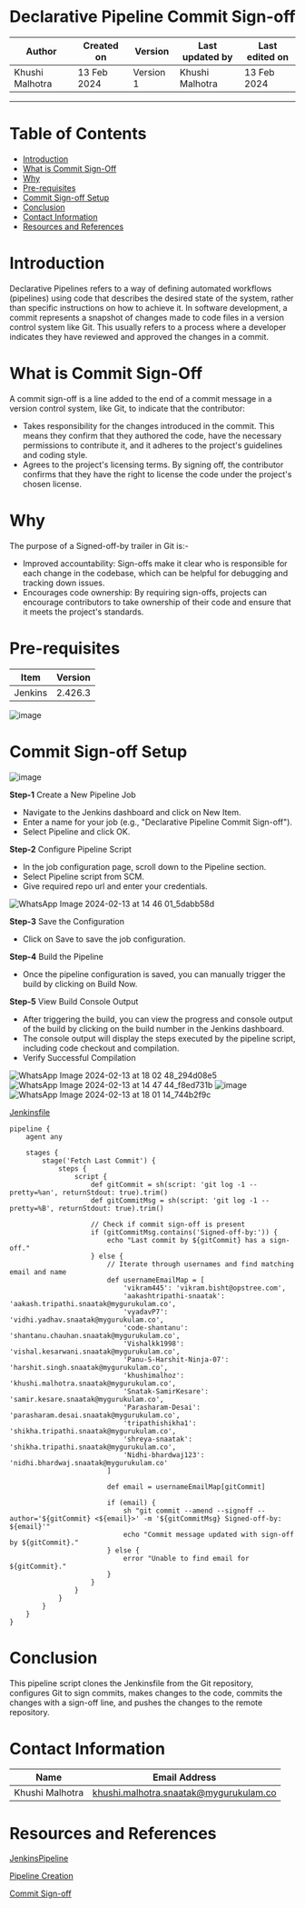 # Declarative Pipeline Commit Sign-off

|   Author        |  Created on   |  Version   | Last updated by  | Last edited on |
| --------------- | --------------| -----------|----------------- | -------------- |
| Khushi Malhotra |  13 Feb 2024  |  Version 1 | Khushi Malhotra  | 13 Feb 2024    |
***

# Table of Contents
- [Introduction](https://github.com/avengers-p7/Documentation/blob/main/Application_CI/Implementation/Commit_SIgn-off/DeclarativePipeline/README.md#introduction)
- [What is Commit Sign-Off](https://github.com/avengers-p7/Documentation/blob/main/Application_CI/Implementation/Commit_SIgn-off/DeclarativePipeline/README.md#what-is-commit-sign-off)
- [Why](https://github.com/avengers-p7/Documentation/blob/main/Application_CI/Implementation/Commit_SIgn-off/DeclarativePipeline/README.md#why)
- [Pre-requisites](https://github.com/avengers-p7/Documentation/blob/main/Application_CI/Implementation/Commit_SIgn-off/DeclarativePipeline/README.md#pre-requisites)
- [Commit Sign-off Setup](https://github.com/avengers-p7/Documentation/blob/main/Application_CI/Implementation/Commit_SIgn-off/DeclarativePipeline/README.md#commit-sign-off-setup)
- [Conclusion](https://github.com/avengers-p7/Documentation/blob/main/Application_CI/Implementation/Commit_SIgn-off/DeclarativePipeline/README.md#conclusion)
- [Contact Information](https://github.com/avengers-p7/Documentation/blob/main/Application_CI/Implementation/Commit_SIgn-off/DeclarativePipeline/README.md#contact-information)
- [Resources and References](https://github.com/avengers-p7/Documentation/blob/main/Application_CI/Implementation/Commit_SIgn-off/DeclarativePipeline/README.md#resources-and-references)

# Introduction
Declarative Pipelines refers to a way of defining automated workflows (pipelines) using code that describes the desired state of the system, rather than specific instructions on how to achieve it.
In software development, a commit represents a snapshot of changes made to code files in a version control system like Git. This usually refers to a process where a developer indicates they have reviewed and approved the changes in a commit.

# What is Commit Sign-Off
A commit sign-off is a line added to the end of a commit message in a version control system, like Git, to indicate that the contributor:

- Takes responsibility for the changes introduced in the commit. This means they confirm that they authored the code, have the necessary permissions to contribute it, and it adheres to the project's guidelines and coding style.
- Agrees to the project's licensing terms. By signing off, the contributor confirms that they have the right to license the code under the project's chosen license.

# Why 
The purpose of a Signed-off-by trailer in Git is:-
- Improved accountability: Sign-offs make it clear who is responsible for each change in the codebase, which can be helpful for debugging and tracking down issues.
- Encourages code ownership: By requiring sign-offs, projects can encourage contributors to take ownership of their code and ensure that it meets the project's standards.


# Pre-requisites
| Item         | Version   |
|--------------|-----------|
| Jenkins      | 2.426.3   |

![image](https://github.com/CodeOps-Hub/Documentation/assets/156056460/d9febe6e-5c07-4a8c-85c3-ebc47c5803db)

# Commit Sign-off Setup

![image](https://github.com/avengers-p7/Documentation/assets/156056460/41bfd967-03e5-4379-a05c-be1439a1ce6e)

**Step-1** Create a New Pipeline Job

- Navigate to the Jenkins dashboard and click on New Item.
- Enter a name for your job (e.g., "Declarative Pipeline Commit Sign-off").
- Select Pipeline and click OK.

**Step-2** Configure Pipeline Script

- In the job configuration page, scroll down to the Pipeline section.
- Select Pipeline script from SCM.
- Give required repo url and enter your credentials.

![WhatsApp Image 2024-02-13 at 14 46 01_5dabb58d](https://github.com/avengers-p7/Documentation/assets/156056460/042d872f-31bb-4c0e-bb0f-27bb1929cf11)

**Step-3** Save the Configuration

- Click on Save to save the job configuration.

**Step-4** Build the Pipeline

- Once the pipeline configuration is saved, you can manually trigger the build by clicking on Build Now.

**Step-5** View Build Console Output

- After triggering the build, you can view the progress and console output of the build by clicking on the build number in the Jenkins dashboard.
- The console output will display the steps executed by the pipeline script, including code checkout and compilation.
- Verify Successful Compilation

![WhatsApp Image 2024-02-13 at 18 02 48_294d08e5](https://github.com/avengers-p7/Documentation/assets/156056460/79734075-b70b-4749-8429-a85045ca9086)
![WhatsApp Image 2024-02-13 at 14 47 44_f8ed731b](https://github.com/avengers-p7/Documentation/assets/156056460/28443aa1-2efc-4ed6-8326-61aa058b4560)
![image](https://github.com/avengers-p7/Documentation/assets/156056460/87119667-a076-453f-9675-6ea72c9b2ed4)
![WhatsApp Image 2024-02-13 at 18 01 14_744b2f9c](https://github.com/avengers-p7/Documentation/assets/156056460/1567b4a8-6942-480b-9884-5ff0d5e0f6e0)

[Jenkinsfile](https://github.com/avengers-p7/Jenkinsfile/blob/main/Declarative%20Pipeline/Commit%20Sign-off/Jenkinsfile)

```shell
pipeline {
    agent any
    
    stages {
        stage('Fetch Last Commit') {
            steps {
                script {
                    def gitCommit = sh(script: 'git log -1 --pretty=%an', returnStdout: true).trim()
                    def gitCommitMsg = sh(script: 'git log -1 --pretty=%B', returnStdout: true).trim()
                    
                    // Check if commit sign-off is present
                    if (gitCommitMsg.contains('Signed-off-by:')) {
                        echo "Last commit by ${gitCommit} has a sign-off."
                    } else {
                        // Iterate through usernames and find matching email and name
                        def usernameEmailMap = [
                            'vikram445': 'vikram.bisht@opstree.com',
                            'aakashtripathi-snaatak': 'aakash.tripathi.snaatak@mygurukulam.co',
                            'vyadavP7': 'vidhi.yadhav.snaatak@mygurukulam.co',
                            'code-shantanu': 'shantanu.chauhan.snaatak@mygurukulam.co',
                            'Vishalkk1998': 'vishal.kesarwani.snaatak@mygurukulam.co',
                            'Panu-S-Harshit-Ninja-07': 'harshit.singh.snaatak@mygurukulam.co',
                            'khushimalhoz': 'khushi.malhotra.snaatak@mygurukulam.co',
                            'Snatak-SamirKesare': 'samir.kesare.snaatak@mygurukulam.co',
                            'Parasharam-Desai': 'parasharam.desai.snaatak@mygurukulam.co',
                            'tripathishikha1': 'shikha.tripathi.snaatak@mygurukulam.co',
                            'shreya-snaatak': 'shikha.tripathi.snaatak@mygurukulam.co',
                            'Nidhi-bhardwaj123': 'nidhi.bhardwaj.snaatak@mygurukulam.co'
                        ]
                        
                        def email = usernameEmailMap[gitCommit]
                        
                        if (email) {
                            sh "git commit --amend --signoff --author='${gitCommit} <${email}>' -m '${gitCommitMsg} Signed-off-by: ${email}'"
                            echo "Commit message updated with sign-off by ${gitCommit}."
                        } else {
                            error "Unable to find email for ${gitCommit}."
                        }
                    }
                }
            }
        }
    }
}
```
# Conclusion
This pipeline script clones the Jenkinsfile from the Git repository, configures Git to sign commits, makes changes to the code, commits the changes with a sign-off line, and pushes the changes to the remote repository.

# Contact Information
| Name            | Email Address                        |
|-----------------|--------------------------------------|
| Khushi Malhotra | khushi.malhotra.snaatak@mygurukulam.co |

# Resources and References 
[JenkinsPipeline](https://github.com/avengers-p7/Documentation/blob/main/Application_CI/Implementation/GenericDoc/jenkinsPipeline.md)

[Pipeline Creation](https://github.com/avengers-p7/Documentation/blob/main/Application_CI/Implementation/GenericDoc/pipelinePOC.md)

[Commit Sign-off](https://github.com/avengers-p7/Documentation/blob/main/Application_CI/Design/02-%20Generic%20CI%20operation/CommitSignOff.md)

